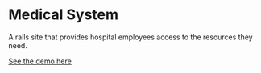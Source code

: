 # Medical System

A rails site that provides hospital employees access to the resources they need.

[See the demo here](http://medical-system.herokuapp.com)
